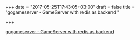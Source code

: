 +++
date = "2017-05-25T17:43:05+03:00"
draft = false
title = "gogameserver - GameServer with redis as backend "

+++

<p><a href="https://t.co/NIRvTsFOAj">gogameserver - GameServer with redis as backend </a></p>